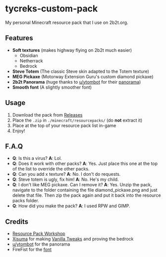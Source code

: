 # tycreks-custom-pack

My personal Minecraft resource pack that I use on 2b2t.org.

## Features

- **Soft textures** (makes highway flying on 2b2t much easier)
  - Obsidian
  - Netherrack
  - Bedrock
- **Steve Totem** (The classic Steve skin adapted to the Totem texture)
- **MEG Pickaxe** (Motorway Extension Guru's custom diamond pickaxe)
- **2b2t Panorama** (huge thanks to [u/ytombot](https://old.reddit.com/user/ytombot) for their [panorama](https://old.reddit.com/r/2b2t/comments/hy9e0o/i_made_a_2b2t_ui/))
- **Smooth font** (A slightly smoother font)

## Usage

1. Download the pack from [Releases](https://github.com/tycrek/tycreks-custom-pack/releases)
2. Place the `.zip` in `./minecraft/resourcepacks/` (do **not** extract it)
3. Place at the top of your resource pack list in-game
4. Enjoy!

## F.A.Q

- **Q**: Is this a virus? **A**: Lol.
- **Q**: Does it work with other packs? **A**: Yes. Just place this one at the top of the list to override the other packs.
- **Q**: Can you add x texture? **A**: No. I don't do requests.
- **Q**: Steve totem is ugly, fix him! **A**: No. He's my child.
- **Q**: I don't like MEG pickaxe. Can I remove it? **A**: Yes. Unzip the pack, navigate to the folder containing the file diamond_pickaxe.png and just delete that file. Then zip the pack again and put it back into the resource packs folder.
- **Q**: How did you make the pack? **A**: I used RPW and GIMP.

## Credits

- [Resource Pack Workshop](https://mcrpw.github.io/)
- [Xisuma](https://xisumavoid.com/) for making [Vanilla Tweaks](https://vanillatweaks.net/) and proving the bedrock
- [u/ytombot](https://old.reddit.com/user/ytombot) for the panorama
- FireFist for the [font](https://www.planetminecraft.com/texture-pack/free-to-use-32x-and-64x-hd-fonts/)

